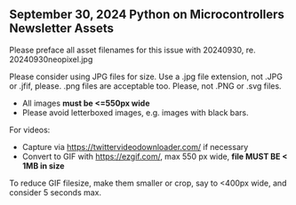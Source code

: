 ## September 30, 2024 Python on Microcontrollers Newsletter Assets

Please preface all asset filenames for this issue with 20240930, re. 20240930neopixel.jpg

Please consider using JPG files for size. Use a .jpg file extension, not .JPG or .jfif, please.
.png files are acceptable too. Please, not .PNG or .svg files.

* All images **must be <=550px wide**
* Please avoid letterboxed images, e.g. images with black bars.

For videos:

* Capture via https://twittervideodownloader.com/ if necessary
* Convert to GIF with https://ezgif.com/, max 550 px wide, **file MUST BE < 1MB in size**

To reduce GIF filesize, make them smaller or crop, say to <400px wide, and consider 5 seconds max.
